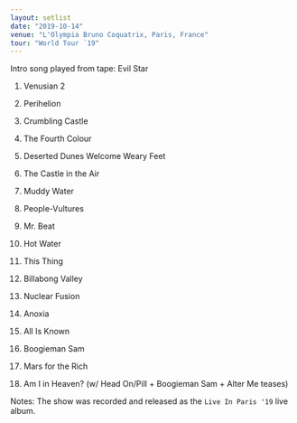 ```yaml
---
layout: setlist
date: "2019-10-14"
venue: "L'Olympia Bruno Coquatrix, Paris, France"
tour: "World Tour `19"
---
```



Intro song played from tape: Evil Star

 1. Venusian 2

 2. Perihelion

 3. Crumbling Castle

 4. The Fourth Colour

 5. Deserted Dunes Welcome Weary Feet

 6. The Castle in the Air

 7. Muddy Water

 8. People-Vultures

 9. Mr. Beat

10. Hot Water

11. This Thing

12. Billabong Valley

13. Nuclear Fusion

14. Anoxia

15. All Is Known

16. Boogieman Sam

17. Mars for the Rich

18. Am I in Heaven?
    (w/ Head On/Pill + Boogieman Sam + Alter Me teases)


Notes: The show was recorded and released as the `Live In Paris '19` live album.
